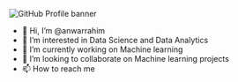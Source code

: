![GitHub Profile banner](https://user-images.githubusercontent.com/72375327/227661109-90b19b23-f15a-42d3-98f7-c1ee5b7cfda5.png)

- 👋 Hi, I’m @anwarrahim
- 👀 I’m interested in Data Science and Data Analytics
- 🌱 I’m currently working on Machine learning
- 💞️ I’m looking to collaborate on Machine learning projects
- 📫 How to reach me 

<!---
anwarrahim/anwarrahim is a ✨ special ✨ repository because its `README.md` (this file) appears on your GitHub profile.
You can click the Preview link to take a look at your changes.
--->
